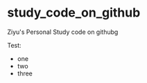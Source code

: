 study_code_on_github
====================

Ziyu's Personal Study code on githubg


Test:

* one
* two 
* three
